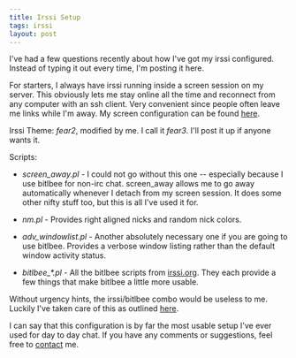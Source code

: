 ```yaml
---
title: Irssi Setup
tags: irssi
layout: post
---
```


I've had a few questions recently about how I've got my irssi
configured.  Instead of typing it out every time, I'm posting it here.

For starters, I always have irssi running inside a screen session on my
server.  This obviously lets me stay online all the time and reconnect
from any computer with an ssh client.  Very convenient since people
often leave me links while I'm away.  My screen configuration can be
found [here][src].

Irssi Theme: *fear2*, modified by me.  I call it *fear3*.  I'll post it
up if anyone wants it.

Scripts:

* *screen_away.pl* - I could not go without this one -- especially
because I use bitlbee for non-irc chat.  screen_away allows me to go
away automatically whenever I detach from my screen session.  It does
some other nifty stuff too, but this is all I've used it for.

* *nm.pl* - Provides right aligned nicks and random nick colors.

* *adv_windowlist.pl* - Another absolutely necessary one if you are
going to use bitlbee.  Provides a verbose window listing rather than the
default window activity status.

* *bitlbee_\*.pl* - All the bitlbee scripts from [irssi.org][sio].  They
each provide a few things that make bitlbee a little more usable.

Without urgency hints, the irssi/bitlbee combo would be useless to me.
Luckily I've taken care of this as outlined [here][urg].

I can say that this configuration is by far the most usable setup I've
ever used for day to day chat.  If you have any comments or suggestions,
feel free to [contact][con] me.

[src]: /dotfiles/screenrc
[urg]: /2008/11/17/1/handling-urgency-hints.html
[sio]: http://scripts.irssi.org/
[con]: /about/
